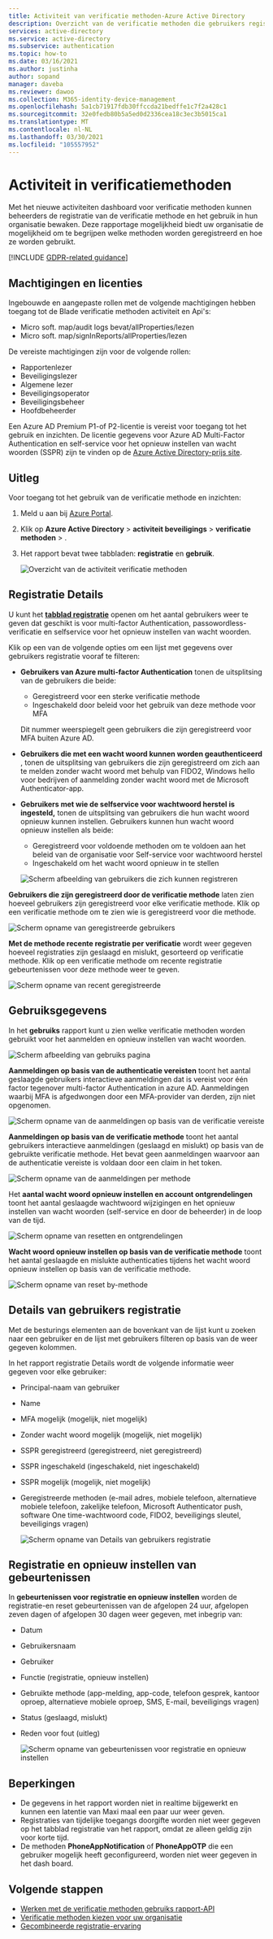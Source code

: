```yaml
---
title: Activiteit van verificatie methoden-Azure Active Directory
description: Overzicht van de verificatie methoden die gebruikers registreren om zich aan te melden en wacht woorden opnieuw in te stellen.
services: active-directory
ms.service: active-directory
ms.subservice: authentication
ms.topic: how-to
ms.date: 03/16/2021
ms.author: justinha
author: sopand
manager: daveba
ms.reviewer: dawoo
ms.collection: M365-identity-device-management
ms.openlocfilehash: 5a1cb71917fdb30ffccda21bedffe1c7f2a428c1
ms.sourcegitcommit: 32e0fedb80b5a5ed0d2336cea18c3ec3b5015ca1
ms.translationtype: MT
ms.contentlocale: nl-NL
ms.lasthandoff: 03/30/2021
ms.locfileid: "105557952"
---
```

# <a name="authentication-methods-activity"></a>Activiteit in verificatiemethoden 

Met het nieuwe activiteiten dashboard voor verificatie methoden kunnen beheerders de registratie van de verificatie methode en het gebruik in hun organisatie bewaken. Deze rapportage mogelijkheid biedt uw organisatie de mogelijkheid om te begrijpen welke methoden worden geregistreerd en hoe ze worden gebruikt.

[!INCLUDE [GDPR-related guidance](../../../includes/gdpr-dsr-and-stp-note.md)]

## <a name="permissions-and-licenses"></a>Machtigingen en licenties

Ingebouwde en aangepaste rollen met de volgende machtigingen hebben toegang tot de Blade verificatie methoden activiteit en Api's:

- Micro soft. map/audit logs bevat/allProperties/lezen
- Micro soft. map/signInReports/allProperties/lezen

De vereiste machtigingen zijn voor de volgende rollen:

- Rapportenlezer
- Beveiligingslezer
- Algemene lezer
- Beveiligingsoperator
- Beveiligingsbeheer
- Hoofdbeheerder

 Een Azure AD Premium P1-of P2-licentie is vereist voor toegang tot het gebruik en inzichten. De licentie gegevens voor Azure AD Multi-Factor Authentication en self-service voor het opnieuw instellen van wacht woorden (SSPR) zijn te vinden op de [Azure Active Directory-prijs site](https://azure.microsoft.com/pricing/details/active-directory/).

## <a name="how-it-works"></a>Uitleg

Voor toegang tot het gebruik van de verificatie methode en inzichten:

1. Meld u aan bij [Azure Portal](https://portal.azure.com).
1. Klik op **Azure Active Directory**  >  **activiteit beveiligings**  >  **verificatie methoden**  >  .
1. Het rapport bevat twee tabbladen: **registratie** en **gebruik**.

   ![Overzicht van de activiteit verificatie methoden](media/how-to-authentication-methods-usage-insights/registration-usage-tabs.png)

## <a name="registration-details"></a>Registratie Details

U kunt het [**tabblad registratie**](https://portal.azure.com/#blade/Microsoft_AAD_IAM/AuthMethodsOverviewBlade) openen om het aantal gebruikers weer te geven dat geschikt is voor multi-factor Authentication, passowordless-verificatie en selfservice voor het opnieuw instellen van wacht woorden. 

Klik op een van de volgende opties om een lijst met gegevens over gebruikers registratie vooraf te filteren:

- **Gebruikers van Azure multi-factor Authentication** tonen de uitsplitsing van de gebruikers die beide:
  - Geregistreerd voor een sterke verificatie methode 
  - Ingeschakeld door beleid voor het gebruik van deze methode voor MFA 
  
  Dit nummer weerspiegelt geen gebruikers die zijn geregistreerd voor MFA buiten Azure AD. 
- **Gebruikers die met een wacht woord kunnen worden geauthenticeerd** , tonen de uitsplitsing van gebruikers die zijn geregistreerd om zich aan te melden zonder wacht woord met behulp van FIDO2, Windows hello voor bedrijven of aanmelding zonder wacht woord met de Microsoft Authenticator-app. 
- **Gebruikers met wie de selfservice voor wachtwoord herstel is ingesteld,** tonen de uitsplitsing van gebruikers die hun wacht woord opnieuw kunnen instellen. Gebruikers kunnen hun wacht woord opnieuw instellen als beide:
  - Geregistreerd voor voldoende methoden om te voldoen aan het beleid van de organisatie voor Self-service voor wachtwoord herstel 
  - Ingeschakeld om het wacht woord opnieuw in te stellen 

  ![Scherm afbeelding van gebruikers die zich kunnen registreren](media/how-to-authentication-methods-usage-insights/users-capable.png)

**Gebruikers die zijn geregistreerd door de verificatie methode** laten zien hoeveel gebruikers zijn geregistreerd voor elke verificatie methode. Klik op een verificatie methode om te zien wie is geregistreerd voor die methode.

![Scherm opname van geregistreerde gebruikers](media/how-to-authentication-methods-usage-insights/users-registered.png)

**Met de methode recente registratie per verificatie** wordt weer gegeven hoeveel registraties zijn geslaagd en mislukt, gesorteerd op verificatie methode. Klik op een verificatie methode om recente registratie gebeurtenissen voor deze methode weer te geven.

![Scherm opname van recent geregistreerde](media/how-to-authentication-methods-usage-insights/recently-registered.png)

## <a name="usage-details"></a>Gebruiksgegevens

In het **gebruiks** rapport kunt u zien welke verificatie methoden worden gebruikt voor het aanmelden en opnieuw instellen van wacht woorden.

![Scherm afbeelding van gebruiks pagina](media/how-to-authentication-methods-usage-insights/usage-page.png)

**Aanmeldingen op basis van de authenticatie vereisten** toont het aantal geslaagde gebruikers interactieve aanmeldingen dat is vereist voor één factor tegenover multi-factor Authentication in azure AD. Aanmeldingen waarbij MFA is afgedwongen door een MFA-provider van derden, zijn niet opgenomen.

![Scherm opname van de aanmeldingen op basis van de verificatie vereiste](media/how-to-authentication-methods-usage-insights/sign-ins-protected.png)

**Aanmeldingen op basis van de verificatie methode** toont het aantal gebruikers interactieve aanmeldingen (geslaagd en mislukt) op basis van de gebruikte verificatie methode. Het bevat geen aanmeldingen waarvoor aan de authenticatie vereiste is voldaan door een claim in het token.

![Scherm opname van de aanmeldingen per methode](media/how-to-authentication-methods-usage-insights/sign-ins-by-method.png)

Het **aantal wacht woord opnieuw instellen en account ontgrendelingen** toont het aantal geslaagde wachtwoord wijzigingen en het opnieuw instellen van wacht woorden (self-service en door de beheerder) in de loop van de tijd.

![Scherm opname van resetten en ontgrendelingen](media/how-to-authentication-methods-usage-insights/password-changes.png)

**Wacht woord opnieuw instellen op basis van de verificatie methode** toont het aantal geslaagde en mislukte authenticaties tijdens het wacht woord opnieuw instellen op basis van de verificatie methode.

![Scherm opname van reset by-methode](media/how-to-authentication-methods-usage-insights/resets-by-method.png)

## <a name="user-registration-details"></a>Details van gebruikers registratie 

Met de besturings elementen aan de bovenkant van de lijst kunt u zoeken naar een gebruiker en de lijst met gebruikers filteren op basis van de weer gegeven kolommen.

In het rapport registratie Details wordt de volgende informatie weer gegeven voor elke gebruiker:

- Principal-naam van gebruiker
- Name
- MFA mogelijk (mogelijk, niet mogelijk)
- Zonder wacht woord mogelijk (mogelijk, niet mogelijk)
- SSPR geregistreerd (geregistreerd, niet geregistreerd)
- SSPR ingeschakeld (ingeschakeld, niet ingeschakeld)
- SSPR mogelijk (mogelijk, niet mogelijk) 
- Geregistreerde methoden (e-mail adres, mobiele telefoon, alternatieve mobiele telefoon, zakelijke telefoon, Microsoft Authenticator push, software One time-wachtwoord code, FIDO2, beveiligings sleutel, beveiligings vragen)

  ![Scherm opname van Details van gebruikers registratie](media/how-to-authentication-methods-usage-insights/registration-details.png)

## <a name="registration-and-reset-events"></a>Registratie en opnieuw instellen van gebeurtenissen 

In **gebeurtenissen voor registratie en opnieuw instellen** worden de registratie-en reset gebeurtenissen van de afgelopen 24 uur, afgelopen zeven dagen of afgelopen 30 dagen weer gegeven, met inbegrip van:

- Datum
- Gebruikersnaam
- Gebruiker 
- Functie (registratie, opnieuw instellen)
- Gebruikte methode (app-melding, app-code, telefoon gesprek, kantoor oproep, alternatieve mobiele oproep, SMS, E-mail, beveiligings vragen)
- Status (geslaagd, mislukt)
- Reden voor fout (uitleg)

  ![Scherm opname van gebeurtenissen voor registratie en opnieuw instellen](media/how-to-authentication-methods-usage-insights/registration-and-reset-logs.png)

## <a name="limitations"></a>Beperkingen

- De gegevens in het rapport worden niet in realtime bijgewerkt en kunnen een latentie van Maxi maal een paar uur weer geven.
- Registraties van tijdelijke toegangs doorgifte worden niet weer gegeven op het tabblad registratie van het rapport, omdat ze alleen geldig zijn voor korte tijd.
- De methoden **PhoneAppNotification** of **PhoneAppOTP** die een gebruiker mogelijk heeft geconfigureerd, worden niet weer gegeven in het dash board. 

## <a name="next-steps"></a>Volgende stappen

- [Werken met de verificatie methoden gebruiks rapport-API](/graph/api/resources/authenticationmethods-usage-insights-overview?view=graph-rest-beta)
- [Verificatie methoden kiezen voor uw organisatie](concept-authentication-methods.md)
- [Gecombineerde registratie-ervaring](concept-registration-mfa-sspr-combined.md)

